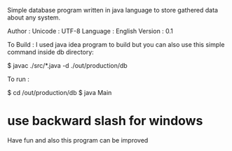 Simple database program written in java language to store gathered data about any system.

Author : <InServeOfGod/>
Unicode : UTF-8
Language : English
Version : 0.1

To Build : 
  I used java idea program to build but you can also use this simple command inside db directory:

$ javac ./src/*.java -d ./out/production/db

To run : 

$ cd /out/production/db
$ java Main

# use backward slash for windows

Have fun and also this program can be improved
